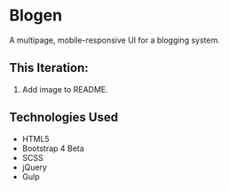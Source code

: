 # Blogen

A multipage, mobile-responsive UI for a blogging system.

## This Iteration:

1. Add image to README.

## Technologies Used

- HTML5
- Bootstrap 4 Beta
- SCSS
- jQuery
- Gulp